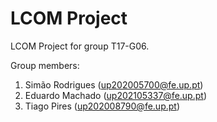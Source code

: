 # LCOM Project

LCOM Project for group T17-G06.

Group members:

1. Simão Rodrigues (up202005700@fe.up.pt)
2. Eduardo Machado (up202105337@fe.up.pt)
3. Tiago Pires     (up202008790@fe.up.pt)
